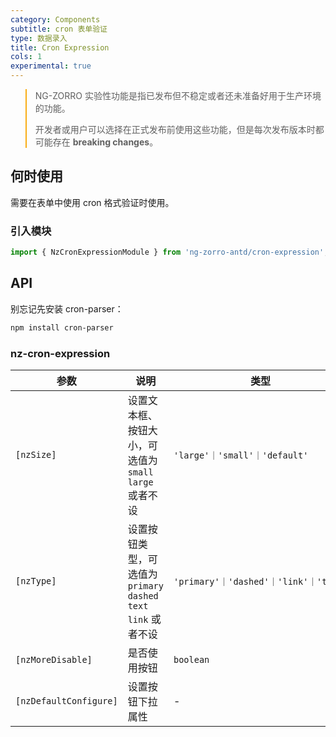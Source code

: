 ```yaml
---
category: Components
subtitle: cron 表单验证
type: 数据录入
title: Cron Expression
cols: 1
experimental: true
---
```


<blockquote style="border-color: #faad14;">
<p>NG-ZORRO 实验性功能是指已发布但不稳定或者还未准备好用于生产环境的功能。</p>
<p>开发者或用户可以选择在正式发布前使用这些功能，但是每次发布版本时都可能存在 <strong>breaking changes</strong>。</p>
</blockquote>

## 何时使用

需要在表单中使用 cron 格式验证时使用。

### 引入模块

```ts
import { NzCronExpressionModule } from 'ng-zorro-antd/cron-expression';
```

## API

别忘记先安装 cron-parser：

```sh
npm install cron-parser
```

### nz-cron-expression

| 参数                     | 说明                                                | 类型                                | 默认值      |
|------------------------|---------------------------------------------------|-----------------------------------|----------|
| `[nzSize]`             | 设置文本框、按钮大小，可选值为 `small` `large` 或者不设              | `'large'｜'small'｜'default'`       | `default` |
| `[nzType]`             | 设置按钮类型，可选值为 `primary` `dashed` `text` `link` 或者不设 | `'primary'｜'dashed'｜'link'｜'text'` | -        |
| `[nzMoreDisable]`      | 是否使用按钮                                            | `boolean`                         | `false`  |
| `[nzDefaultConfigure]` | 设置按钮下拉属性                                          | -                                 | -        |
